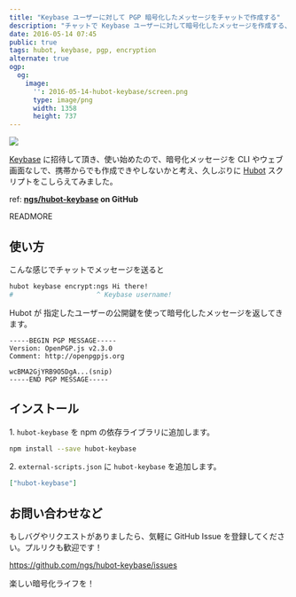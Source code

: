 ```yaml
---
title: "Keybase ユーザーに対して PGP 暗号化したメッセージをチャットで作成する"
description: "チャットで Keybase ユーザーに対して暗号化したメッセージを作成する、hubot-keybase を公開しました。"
date: 2016-05-14 07:45
public: true
tags: hubot, keybase, pgp, encryption
alternate: true
ogp:
  og:
    image:
      '': 2016-05-14-hubot-keybase/screen.png
      type: image/png
      width: 1358
      height: 737
---
```


![](2016-05-14-hubot-keybase/screen.png)

[Keybase] に招待して頂き、使い始めたので、暗号化メッセージを CLI やウェブ画面なしで、携帯からでも作成できやしないかと考え、久しぶりに [Hubot] スクリプトをこしらえてみました。

ref: **[ngs/hubot-keybase][hubot-keybase] on GitHub**

READMORE

## 使い方

こんな感じでチャットでメッセージを送ると

```sh
hubot keybase encrypt:ngs Hi there!
#                     ^ Keybase username!
```

Hubot が 指定したユーザーの公開鍵を使って暗号化したメッセージを返してきます。

```
-----BEGIN PGP MESSAGE-----
Version: OpenPGP.js v2.3.0
Comment: http://openpgpjs.org

wcBMA2GjYRB9O5DgA...(snip)
-----END PGP MESSAGE-----
```

## インストール

1\. `hubot-keybase` を npm の依存ライブラリに追加します。

```bash
npm install --save hubot-keybase
```

2\. `external-scripts.json` に `hubot-keybase` を追加します。

```json
["hubot-keybase"]
```

## お問い合わせなど

もしバグやリクエストがありましたら、気軽に GitHub Issue を登録してください。プルリクも歓迎です！

https://github.com/ngs/hubot-keybase/issues

楽しい暗号化ライフを！

[Keybase]: https://keybase.io/
[hubot-keybase]: https://github.com/ngs/hubot-keybase
[Hubot]: https://hubot.github.com/
